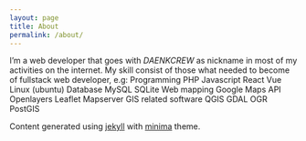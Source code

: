 ```yaml
---
layout: page
title: About
permalink: /about/
---
```


I’m a web developer that goes with <em>DAENKCREW</em> as nickname in most of my activities on the internet. My skill consist of those what needed to become of fullstack web developer, e.g:
           Programming
PHP
Javascript
React
Vue
Linux (ubuntu)
Database
MySQL
SQLite
Web mapping
Google Maps API
Openlayers
Leaflet
Mapserver
GIS related software
QGIS
GDAL
OGR
PostGIS
            <p>Content generated using <a href="https://github.com/jekyll/jekyll">jekyll</a> with <a href="https://github.com/jekyll/minima">minima</a> theme.</p>
         